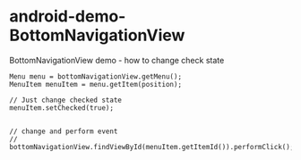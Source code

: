 # android-demo-BottomNavigationView
BottomNavigationView demo - how to change check state

```
Menu menu = bottomNavigationView.getMenu();
MenuItem menuItem = menu.getItem(position);

// Just change checked state
menuItem.setChecked(true);


// change and perform event
// bottomNavigationView.findViewById(menuItem.getItemId()).performClick();
```
